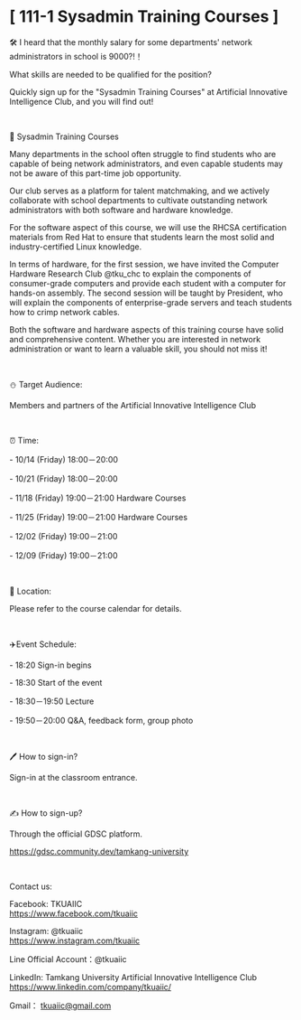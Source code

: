 # [ 111-1 Sysadmin Training Courses ]

🛠 I heard that the monthly salary for some departments' network administrators in school is 9000?!！

What skills are needed to be qualified for the position?

Quickly sign up for the "Sysadmin Training Courses" at Artificial Innovative Intelligence Club, and you will find out!

&nbsp;

📎 Sysadmin Training Courses

Many departments in the school often struggle to find students who are capable of being network administrators, and even capable students may not be aware of this part-time job opportunity.

Our club serves as a platform for talent matchmaking, and we actively collaborate with school departments to cultivate outstanding network administrators with both software and hardware knowledge.

For the software aspect of this course, we will use the RHCSA certification materials from Red Hat to ensure that students learn the most solid and industry-certified Linux knowledge.

In terms of hardware, for the first session, we have invited the Computer Hardware Research Club @tku_chc to explain the components of consumer-grade computers and provide each student with a computer for hands-on assembly. The second session will be taught by President, who will explain the components of enterprise-grade servers and teach students how to crimp network cables.

Both the software and hardware aspects of this training course have solid and comprehensive content. Whether you are interested in network administration or want to learn a valuable skill, you should not miss it!

&nbsp;

⛄️ Target Audience:

Members and partners of the Artificial Innovative Intelligence Club

&nbsp;

⏰ Time:

\- 10/14 (Friday) 18:00－20:00

\- 10/21 (Friday) 18:00－20:00

\- 11/18 (Friday) 19:00－21:00 Hardware Courses

\- 11/25 (Friday) 19:00－21:00 Hardware Courses

\- 12/02 (Friday) 19:00－21:00

\- 12/09 (Friday) 19:00－21:00

&nbsp;

📍 Location:

Please refer to the course calendar for details.

&nbsp;

✈️Event Schedule:

\- 18:20 Sign-in begins

\- 18:30 Start of the event

\- 18:30－19:50 Lecture

\- 19:50－20:00 Q&A, feedback form, group photo

&nbsp;

🖊️ How to sign-in?

Sign-in at the classroom entrance.

&nbsp;

✍️ How to sign-up?

Through the official GDSC platform.

<https://gdsc.community.dev/tamkang-university>

&nbsp;

Contact us:

Facebook: TKUAIIC <br />https://www.facebook.com/tkuaiic

Instagram: @tkuaiic <br />https://www.instagram.com/tkuaiic

Line Official Account：@tkuaiic

LinkedIn: Tamkang University Artificial Innovative Intelligence Club <br />https://www.linkedin.com/company/tkuaiic/

Gmail： <tkuaiic@gmail.com>
